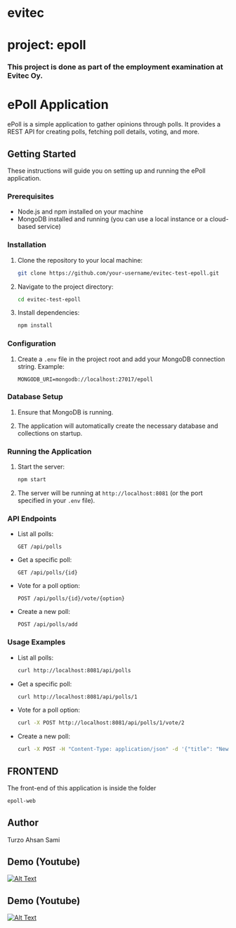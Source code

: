 # evitec
# project: epoll
### This project is done as part of the employment examination at Evitec Oy. 

# ePoll Application

ePoll is a simple application to gather opinions through polls. It provides a REST API for creating polls, fetching poll details, voting, and more.

## Getting Started

These instructions will guide you on setting up and running the ePoll application.

### Prerequisites

- Node.js and npm installed on your machine
- MongoDB installed and running (you can use a local instance or a cloud-based service)

### Installation

1. Clone the repository to your local machine:

    ```bash
    git clone https://github.com/your-username/evitec-test-epoll.git
    ```

2. Navigate to the project directory:

    ```bash
    cd evitec-test-epoll
    ```

3. Install dependencies:

    ```bash
    npm install
    ```

### Configuration

1. Create a `.env` file in the project root and add your MongoDB connection string. Example:

    ```
    MONGODB_URI=mongodb://localhost:27017/epoll
    ```

### Database Setup

1. Ensure that MongoDB is running.

2. The application will automatically create the necessary database and collections on startup.

### Running the Application

1. Start the server:

    ```bash
    npm start
    ```

2. The server will be running at `http://localhost:8081` (or the port specified in your `.env` file).

### API Endpoints

- List all polls:

    ```
    GET /api/polls
    ```

- Get a specific poll:

    ```
    GET /api/polls/{id}
    ```

- Vote for a poll option:

    ```
    POST /api/polls/{id}/vote/{option}
    ```

- Create a new poll:

    ```
    POST /api/polls/add
    ```

### Usage Examples

- List all polls:

    ```bash
    curl http://localhost:8081/api/polls
    ```

- Get a specific poll:

    ```bash
    curl http://localhost:8081/api/polls/1
    ```

- Vote for a poll option:

    ```bash
    curl -X POST http://localhost:8081/api/polls/1/vote/2
    ```

- Create a new poll:

    ```bash
    curl -X POST -H "Content-Type: application/json" -d '{"title": "New Poll", "options": ["Option 1", "Option 2"]}' http://localhost:8081/api/polls/add
    ```

## FRONTEND
The front-end of this application is inside the folder
```bash
epoll-web
```

## Author
Turzo Ahsan Sami

## Demo (Youtube)
[![Alt Text](https://img.youtube.com/vi/D_PyMYWuLbk/0.jpg)](https://www.youtube.com/watch?v=D_PyMYWuLbk)

## Demo (Youtube)
[![Alt Text](https://img.youtube.com/vi/D_PyMYWuLbk/0.jpg)](https://www.youtube.com/watch?v=D_PyMYWuLbk)
